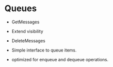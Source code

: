 # Queues

- GetMessages
- Extend visibility
- DeleteMessages


- Simple interface to queue items.
- optimized for enqueue and dequeue operations.